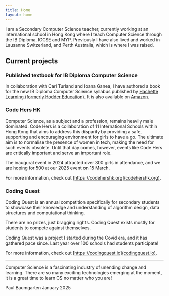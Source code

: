 ```yaml
---
title: Home
layout: home
---
```


I am a Secondary Computer Science teacher, currently working at an international school in Hong Kong where I teach Computer Science through the IB Diploma, IGCSE and MYP. Previously I have also lived and worked in Lausanne Switzerland, and Perth Australia, which is where I was raised.

## Current projects

### Published textbook for IB Diploma Computer Science

In collaboration with Carl Turland and Ioana Ganea, I have authored a book for the new IB Diploma Computer Science syllabus published by [Hachette Learning (formerly Hodder Education)](https://www.hachettelearning.com/computing-and-it/computer-science-for-the-ib-diploma). It is also available on [Amazon](https://www.amazon.com/Computer-Science-Diploma-Paul-Baumgarten/dp/1036009009).

### Code Hers HK

Computer Science, as a subject and a profession, remains heavily male dominated. Code Hers is a collaboration of 11 International Schools within Hong Kong that aims to address this disparity by providing a safe, supporting and encouraging environment for girls to have a go. The ultimate aim is to normalise the presence of women in tech, making the need for such events obsolete. Until that day comes, however, events like Code Hers are critically important and serve an important role.

The inaugural event in 2024 attracted over 300 girls in attendance, and we are hoping for 500 at our 2025 event on 15 March. 

For more information, check out [https://codehershk.org](codehershk.org).

### Coding Quest

Coding Quest is an annual competition specifically for secondary students to showcase their knowledge and understanding of algorithm design, data structures and computational thinking.

There are no prizes, just bragging rights. Coding Quest exists mostly for students to compete against themselves.

Coding Quest was a project I started during the Covid era, and it has gathered pace since. Last year over 100 schools had students participate!

For more information, check out [https://codingquest.io](codingquest.io).

---

Computer Science is a fascinating industry of unending change and learning. There are so many exciting technologies emerging at the moment, it is a great time to learn CS no matter who you are!

Paul Baumgarten
January 2025

